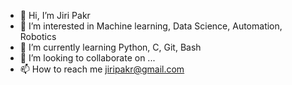 - 👋 Hi, I’m Jiri Pakr
- 👀 I’m interested in Machine learning, Data Science, Automation, Robotics
- 🌱 I’m currently learning Python, C, Git, Bash
- 💞️ I’m looking to collaborate on ...
- 📫 How to reach me jiripakr@gmail.com
